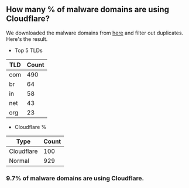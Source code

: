 ## How many % of malware domains are using Cloudflare?


We downloaded the malware domains from [here](https://urlhaus.abuse.ch) and filter out duplicates.
Here's the result.


[//]: # (start replacement)


- Top 5 TLDs

| TLD | Count |
| --- | --- |
| com | 490 |
| br | 64 |
| in | 58 |
| net | 43 |
| org | 23 |


- Cloudflare %

| Type | Count |
| --- | --- |
| Cloudflare | 100 |
| Normal | 929 |


### 9.7% of malware domains are using Cloudflare.
